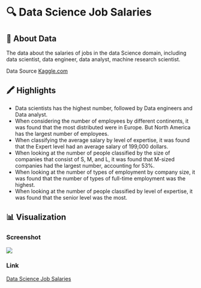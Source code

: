 # 🔍 Data Science Job Salaries
## 📖 About Data
The data about the salaries of jobs in the data Science domain, including data scientist, data engineer, data analyst, machine research scientist.

Data Source [Kaggle.com](https://www.kaggle.com/datasets/ruchi798/data-science-job-salaries)

## 🖍️ Highlights
- Data scientists has the highest number, followed by Data engineers and Data analyst.
- When considering the number of employees by different continents, it was found that the most distributed were in Europe.  But North America has the largest number of employees.
- When classifying the average salary by level of expertise, it was found that the Expert level had an average salary of 199,000 dollars.
- When looking at the number of people classified by the size of companies that consist of S, M, and L, it was found that M-sized companies had the largest number, accounting for 53%.
- When looking at the number of types of employment by company size, it was found that the number of types of full-time employment was the highest.
- When looking at the number of people classified by level of expertise, it was found that the senior level was the most.
## 📊 Visualization
### Screenshot
![](https://github.com/SaowalakMeethong/Data-Scientist-Salary/assets/142102520/6e53ae55-7931-48a3-bf37-91eb48a52a23)
### Link
[Data Science Job Salaries](https://app.powerbi.com/view?r=eyJrIjoiZGYwNTM4ZDItYTg2NS00NzRhLTlhYTMtZDk3N2VlYjNiODZkIiwidCI6ImY5MGM0NjQ3LTg4NmYtNGI0Yy1iMmViLTU1NWRmOWVjNGU4MSIsImMiOjEwfQ%3D%3D)







